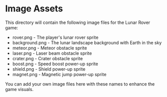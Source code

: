 # Image Assets

This directory will contain the following image files for the Lunar Rover game:

- rover.png - The player's lunar rover sprite
- background.png - The lunar landscape background with Earth in the sky
- meteor.png - Meteor obstacle sprite
- laser.png - Laser beam obstacle sprite
- crater.png - Crater obstacle sprite
- boost.png - Speed boost power-up sprite
- shield.png - Shield power-up sprite
- magnet.png - Magnetic jump power-up sprite

You can add your own image files here with these names to enhance the game visuals.
